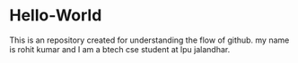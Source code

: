 # Hello-World
This is an repository created for understanding the flow of github.
my name is rohit kumar and I am a btech cse student at lpu jalandhar.
